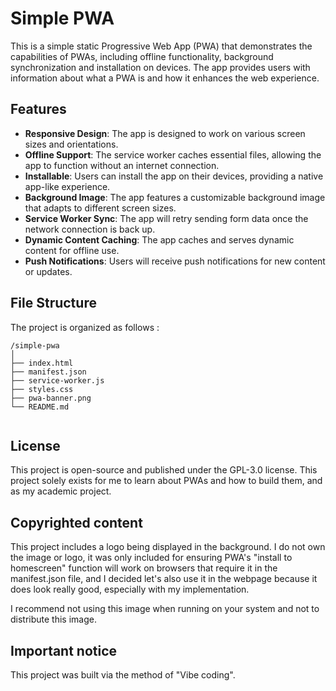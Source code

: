 # Simple PWA

This is a simple static Progressive Web App (PWA) that demonstrates the capabilities of PWAs, including offline functionality, background synchronization and installation on devices. The app provides users with information about what a PWA is and how it enhances the web experience.

## Features

- **Responsive Design**: The app is designed to work on various screen sizes and orientations.
- **Offline Support**: The service worker caches essential files, allowing the app to function without an internet connection.
- **Installable**: Users can install the app on their devices, providing a native app-like experience.
- **Background Image**: The app features a customizable background image that adapts to different screen sizes.
- **Service Worker Sync**: The app will retry sending form data once the network connection is back up.
- **Dynamic Content Caching**: The app caches and serves dynamic content for offline use.
- **Push Notifications**: Users will receive push notifications for new content or updates.


## File Structure

The project is organized as follows :
```
/simple-pwa
│
├── index.html
├── manifest.json
├── service-worker.js
├── styles.css
├── pwa-banner.png
└── README.md


```

## License

This project is open-source and published under the GPL-3.0 license.
This project solely exists for me to learn about PWAs and how to build them, and as my academic project.

## Copyrighted content

This project includes a logo being displayed in the background. I do not own the image or logo, it was only included for ensuring PWA's "install to homescreen" function will work on browsers that require it in the manifest.json file, and I decided let's also use it in the webpage because it does look really good, especially with my implementation.

I recommend not using this image when running on your system and not to distribute this image.

## Important notice

This project was built via the method of "Vibe coding".
